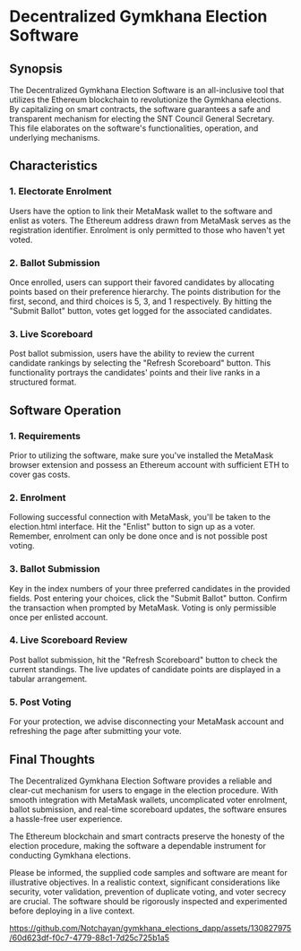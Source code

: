 # Decentralized Gymkhana Election Software

## Synopsis

The Decentralized Gymkhana Election Software is an all-inclusive tool that utilizes the Ethereum blockchain to revolutionize the Gymkhana elections. By capitalizing on smart contracts, the software guarantees a safe and transparent mechanism for electing the SNT Council General Secretary. This file elaborates on the software's functionalities, operation, and underlying mechanisms.

## Characteristics

### 1. Electorate Enrolment

Users have the option to link their MetaMask wallet to the software and enlist as voters. The Ethereum address drawn from MetaMask serves as the registration identifier. Enrolment is only permitted to those who haven't yet voted.

### 2. Ballot Submission

Once enrolled, users can support their favored candidates by allocating points based on their preference hierarchy. The points distribution for the first, second, and third choices is 5, 3, and 1 respectively. By hitting the "Submit Ballot" button, votes get logged for the associated candidates.

### 3. Live Scoreboard

Post ballot submission, users have the ability to review the current candidate rankings by selecting the "Refresh Scoreboard" button. This functionality portrays the candidates' points and their live ranks in a structured format.

## Software Operation

### 1. Requirements

Prior to utilizing the software, make sure you've installed the MetaMask browser extension and possess an Ethereum account with sufficient ETH to cover gas costs.

### 2. Enrolment

Following successful connection with MetaMask, you'll be taken to the election.html interface. Hit the "Enlist" button to sign up as a voter. Remember, enrolment can only be done once and is not possible post voting.

### 3. Ballot Submission

Key in the index numbers of your three preferred candidates in the provided fields. Post entering your choices, click the "Submit Ballot" button. Confirm the transaction when prompted by MetaMask. Voting is only permissible once per enlisted account.

### 4. Live Scoreboard Review

Post ballot submission, hit the "Refresh Scoreboard" button to check the current standings. The live updates of candidate points are displayed in a tabular arrangement.

### 5. Post Voting

For your protection, we advise disconnecting your MetaMask account and refreshing the page after submitting your vote.

## Final Thoughts

The Decentralized Gymkhana Election Software provides a reliable and clear-cut mechanism for users to engage in the election procedure. With smooth integration with MetaMask wallets, uncomplicated voter enrolment, ballot submission, and real-time scoreboard updates, the software ensures a hassle-free user experience.

The Ethereum blockchain and smart contracts preserve the honesty of the election procedure, making the software a dependable instrument for conducting Gymkhana elections.

Please be informed, the supplied code samples and software are meant for illustrative objectives. In a realistic context, significant considerations like security, voter validation, prevention of duplicate voting, and voter secrecy are crucial. The software should be rigorously inspected and experimented before deploying in a live context.


https://github.com/Notchayan/gymkhana_elections_dapp/assets/130827975/60d623df-f0c7-4779-88c1-7d25c725b1a5

